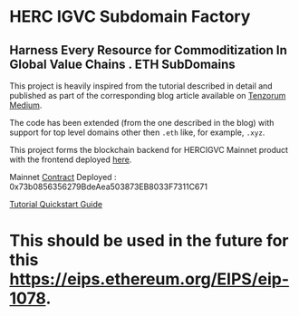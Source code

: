 # HERC IGVC Subdomain Factory

## Harness Every Resource for Commoditization In Global Value Chains . ETH SubDomains 

This project is heavily inspired from the tutorial described in detail and published as part of the corresponding blog article available on [Tenzorum Medium](https://medium.com/tenzorum-project/the-ultimate-ens-and-%C4%91app-tutorial-a4f2ede94b08).

The code has been extended (from the one described in the blog) with support for top level domains other then `.eth` like, for example, `.xyz`.

This project forms the blockchain backend for HERCIGVC Mainnet product with the frontend deployed [here](https://ipfs.infura.io/ipfs/QmatEnAM2r4xUhAezfLHrvESuBjXcbsnERp4Hn29BfqjGD/). 

Mainnet [Contract](https://etherscan.io/address/0x73b0856356279bdeaea503873eb8033f7311c671) Deployed : 0x73b0856356279BdeAea503873EB8033F7311C671


[Tutorial Quickstart Guide](https://github.com/radek1st/ens-subdomain-factory/blob/master/TENZ-ID-QUICKSTART-EN.md)

# This should be used in the future for this https://eips.ethereum.org/EIPS/eip-1078. 

